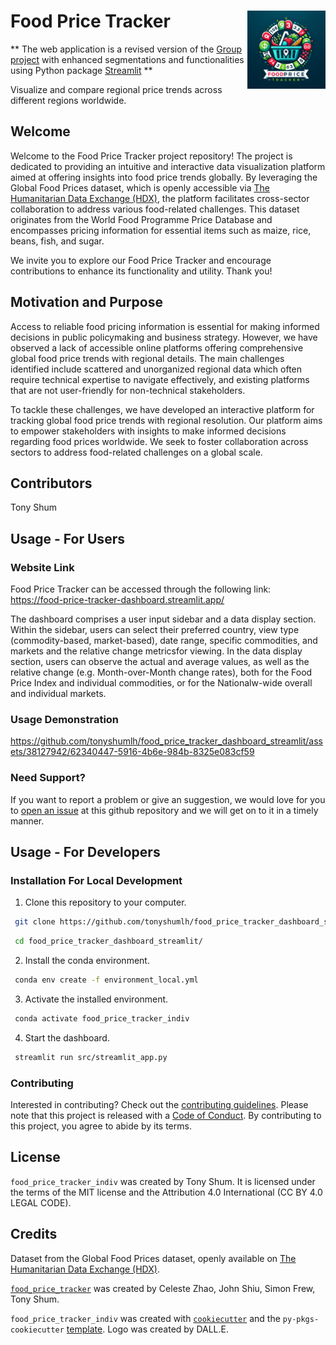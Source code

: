 # Food Price Tracker <img src="img/logo_1.png" align="right" width=125 height=125 alt="" />

** The web application is a revised version of the [Group project](https://github.com/UBC-MDS/DSCI-532_2024_19_food-price-tracker) with enhanced segmentations and functionalities using Python package [Streamlit](https://docs.streamlit.io/) **

Visualize and compare regional price trends across different regions worldwide.

## Welcome

Welcome to the Food Price Tracker project repository!
The project is dedicated to providing an intuitive and interactive data visualization platform aimed at offering insights into food price trends globally. 
By leveraging the Global Food Prices dataset, which is openly accessible via [The Humanitarian Data Exchange (HDX)](https://data.humdata.org/dataset/global-wfp-food-prices), the platform facilitates cross-sector collaboration to address various food-related challenges.
This dataset originates from the World Food Programme Price Database and encompasses pricing information for essential items such as maize, rice, beans, fish, and sugar.

We invite you to explore our Food Price Tracker and encourage contributions to enhance its functionality and utility. Thank you!

## Motivation and Purpose

Access to reliable food pricing information is essential for making informed decisions in public policymaking and business strategy. However, we have observed a lack of accessible online platforms offering comprehensive global food price trends with regional details. The main challenges identified include scattered and unorganized regional data which often require technical expertise to navigate effectively, and existing platforms that are not user-friendly for non-technical stakeholders.

To tackle these challenges, we have developed an interactive platform for tracking global food price trends with regional resolution. Our platform aims to empower stakeholders with insights to make informed decisions regarding food prices worldwide. We seek to foster collaboration across sectors to address food-related challenges on a global scale.

## Contributors

Tony Shum

## Usage - For Users

### Website Link

Food Price Tracker can be accessed through the following link: https://food-price-tracker-dashboard.streamlit.app/

The dashboard comprises a user input sidebar and a data display section. Within the sidebar, users can select their preferred country, view type (commodity-based, market-based), date range, specific commodities, and markets and the relative change metricsfor viewing. In the data display section, users can observe the actual and average values, as well as the relative change (e.g. Month-over-Month change rates), both for the Food Price Index and individual commodities, or for the Nationalw-wide overall and individual markets.

### Usage Demonstration

https://github.com/tonyshumlh/food_price_tracker_dashboard_streamlit/assets/38127942/62340447-5916-4b6e-984b-8325e083cf59

### Need Support?

If you want to report a problem or give an suggestion, we would love for you to [open an issue](../../issues) at this github repository and we will get on to it in a timely manner.

## Usage - For Developers

### Installation For Local Development

1. Clone this repository to your computer.

```bash
 git clone https://github.com/tonyshumlh/food_price_tracker_dashboard_streamlit.git
```
```bash
 cd food_price_tracker_dashboard_streamlit/
```

2. Install the conda environment.

```bash
 conda env create -f environment_local.yml
```

3. Activate the installed environment.

```bash
 conda activate food_price_tracker_indiv
```

4. Start the dashboard.

```bash
 streamlit run src/streamlit_app.py
```

### Contributing

Interested in contributing? Check out the [contributing guidelines](CONTRIBUTING.md). Please note that this project is released with a [Code of Conduct](CODE_OF_CONDUCT.md). By contributing to this project, you agree to abide by its terms.

## License

`food_price_tracker_indiv` was created by Tony Shum. It is licensed under the terms of the MIT license and the Attribution 4.0 International (CC BY 4.0 LEGAL CODE).

## Credits

Dataset from the Global Food Prices dataset, openly available on [The Humanitarian Data Exchange (HDX)](https://data.humdata.org/dataset/global-wfp-food-prices).

[`food_price_tracker`](https://github.com/UBC-MDS/DSCI-532_2024_19_food-price-tracker) was created by Celeste Zhao, John Shiu, Simon Frew, Tony Shum.

`food_price_tracker_indiv` was created with [`cookiecutter`](https://cookiecutter.readthedocs.io/en/latest/) and the `py-pkgs-cookiecutter` [template](https://github.com/py-pkgs/py-pkgs-cookiecutter). 
Logo was created by DALL.E.
